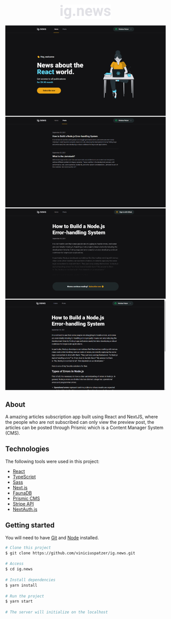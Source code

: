 <div align="center"> 
  <img src="./.github/logo.svg" alt="ig.news logo" width="160" />
</div>

<br>

<div align="center"> 
  <img src="./.github/home.png" alt="home" />
  <img src="./.github/posts.png" alt="posts" />
  <img src="./.github/preview.png" alt="preview" />
  <img src="./.github/post.png" alt="post" />
</div>

<!-- ### [Demo](https://xxxxx-viniciuspatzer.netlify.app/) -->

## About

A amazing articles subscription app built using React and NextJS, where the people who are not subscribed can only view the preview post, the articles can be posted through Prismic which is a Content Manager System (CMS).

## Technologies

The following tools were used in this project:

- [React](https://pt-br.reactjs.org/)
- [TypeScript](https://www.typescriptlang.org/)
- [Sass](https://sass-lang.com/)
- [Next.js](https://nextjs.org/)
- [FaunaDB](https://fauna.com/)
- [Prismic CMS](https://prismic.io/)
- [Stripe API](https://stripe.com/docs/api)
- [NextAuth.js](https://next-auth.js.org/)

## Getting started

You will need to have [Git](https://git-scm.com) and [Node](https://nodejs.org/en/) installed.

```bash
# Clone this project
$ git clone https://github.com/viniciuspatzer/ig.news.git

# Access
$ cd ig.news

# Install dependencies
$ yarn install

# Run the project
$ yarn start

# The server will initialize on the localhost
```
